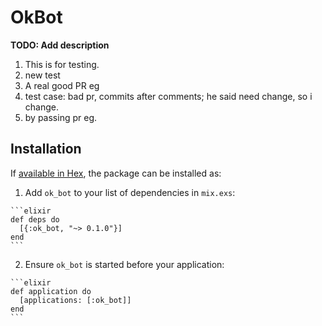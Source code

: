 # OkBot

**TODO: Add description** 
  1. This is for testing.
  2. new test
  3. A real good PR eg
  4. test case: bad pr, commits after comments; he said need change, so i change.
  5. by passing pr eg.

## Installation

If [available in Hex](https://hex.pm/docs/publish), the package can be installed as:

  1. Add `ok_bot` to your list of dependencies in `mix.exs`:

    ```elixir
    def deps do
      [{:ok_bot, "~> 0.1.0"}]
    end
    ```

  2. Ensure `ok_bot` is started before your application:

    ```elixir
    def application do
      [applications: [:ok_bot]]
    end
    ```

